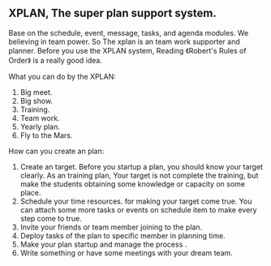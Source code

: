 ## XPLAN, The super plan support system.
Base on the schedule, event, message, tasks, and agenda modules.
We believing in team power. So The xplan is an team work supporter
and planner. 
Before you use the XPLAN system, Reading 《Robert's Rules of Order》
is a really good idea.

What you can do by the XPLAN:
1. Big meet.
2. Big show.
3. Training.
4. Team work.
5. Yearly plan.
6. Fly to the Mars.


How can you create an plan:
1. Create an target.
   Before you startup a plan, you should know your target clearly. As an training plan,
   Your target is not complete the training, but make the students obtaining some knowledge 
   or capacity on some place.
2. Schedule your time resources. for making your target come true.
   You can attach some more tasks or events on schedule item to make every step come to true.
3. Invite your friends or team member joining to the plan.
4. Deploy tasks of the plan to specific member in planning time.
5. Make your plan startup and manage the process .
6. Write something or have some meetings with your dream team.
